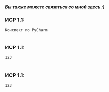 
#### *Вы также можете связаться со мной [здесь](https://vk.com/nestessia) :)*

### ИСР 1.1:
    Конспект по PyCharm 
#

### ИСР 1.1:
    123
#

### ИСР 1.1:
    123
#
